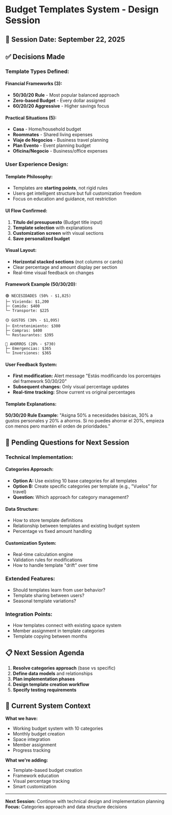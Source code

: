 # Budget Templates System - Design Session

## 📅 Session Date: September 22, 2025

## ✅ Decisions Made

### **Template Types Defined:**

#### Financial Frameworks (3):
- **50/30/20 Rule** - Most popular balanced approach
- **Zero-based Budget** - Every dollar assigned
- **60/20/20 Aggressive** - Higher savings focus

#### Practical Situations (5):
- **Casa** - Home/household budget
- **Roommates** - Shared living expenses
- **Viaje de Negocios** - Business travel planning
- **Plan Evento** - Event planning budget
- **Oficina/Negocio** - Business/office expenses

### **User Experience Design:**

#### Template Philosophy:
- Templates are **starting points**, not rigid rules
- Users get intelligent structure but full customization freedom
- Focus on education and guidance, not restriction

#### UI Flow Confirmed:
1. **Título del presupuesto** (Budget title input)
2. **Template selection** with explanations
3. **Customization screen** with visual sections
4. **Save personalized budget**

#### Visual Layout:
- **Horizontal stacked sections** (not columns or cards)
- Clear percentage and amount display per section
- Real-time visual feedback on changes

#### Framework Example (50/30/20):
```
🟢 NECESIDADES (50% - $1,825)
├─ Vivienda: $1,200
├─ Comida: $400
└─ Transporte: $225

🟡 GUSTOS (30% - $1,095)
├─ Entretenimiento: $300
├─ Compras: $400
└─ Restaurantes: $395

🔵 AHORROS (20% - $730)
├─ Emergencias: $365
└─ Inversiones: $365
```

#### User Feedback System:
- **First modification:** Alert message "Estás modificando los porcentajes del framework 50/30/20"
- **Subsequent changes:** Only visual percentage updates
- **Real-time tracking:** Show current vs original percentages

#### Template Explanations:
**50/30/20 Rule Example:**
"Asigna 50% a necesidades básicas, 30% a gustos personales y 20% a ahorros. Si no puedes ahorrar el 20%, empieza con menos pero mantén el orden de prioridades."

## 🤔 Pending Questions for Next Session

### **Technical Implementation:**

#### **Categories Approach:**
- **Option A:** Use existing 10 base categories for all templates
- **Option B:** Create specific categories per template (e.g., "Vuelos" for travel)
- **Question:** Which approach for category management?

#### **Data Structure:**
- How to store template definitions
- Relationship between templates and existing budget system
- Percentage vs fixed amount handling

#### **Customization System:**
- Real-time calculation engine
- Validation rules for modifications
- How to handle template "drift" over time

### **Extended Features:**
- Should templates learn from user behavior?
- Template sharing between users?
- Seasonal template variations?

### **Integration Points:**
- How templates connect with existing space system
- Member assignment in template categories
- Template copying between months

## 📋 Next Session Agenda

1. **Resolve categories approach** (base vs specific)
2. **Define data models** and relationships
3. **Plan implementation phases**
4. **Design template creation workflow**
5. **Specify testing requirements**

## 💾 Current System Context

**What we have:**
- Working budget system with 10 categories
- Monthly budget creation
- Space integration
- Member assignment
- Progress tracking

**What we're adding:**
- Template-based budget creation
- Framework education
- Visual percentage tracking
- Smart customization

---

**Next Session:** Continue with technical design and implementation planning
**Focus:** Categories approach and data structure decisions